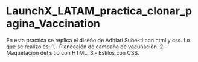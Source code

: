 # LaunchX_LATAM_practica_clonar_pagina_Vaccination

En esta practica se replica el diseño de Adhiari Subekti con html y css.
Lo que se realizo es:
1.- Planeación de campaña de vacunación.
2.- Maquetación del sitio con HTML.
3.- Estilos con CSS.
